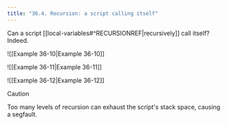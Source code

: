 ```yaml
---
title: "36.4. Recursion: a script calling itself"
---
```



Can a script [[local-variables#^RECURSIONREF|recursively]] call itself? Indeed.

![[Example 36-10|Example 36-10]]

![[Example 36-11|Example 36-11]]

![[Example 36-12|Example 36-12]]

> [!caution]
> Too many levels of recursion can exhaust the script's stack space, causing a segfault.
